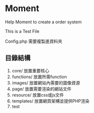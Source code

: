 # Moment
Help Moment to create a order system

This is a Test File

Config.php 需要複製進資料夾

## 目錄結構
1. core/ 放置重要核心
2. functions/ 放置所需function
3. images/ 放置網站內需要的圖像資源
4. page/ 放置需要渲染的網站文件
5. resource/ 放置css或js文件
6. templates/ 放置網頁架構並提供PHP渲染
7. test
